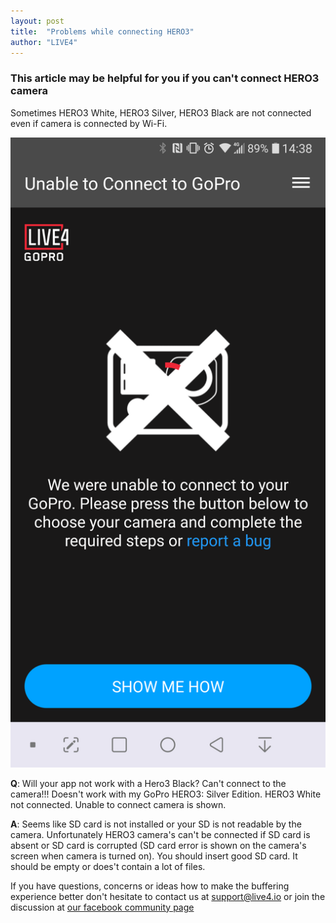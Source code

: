 ```yaml
---
layout: post
title:  "Problems while connecting HERO3"
author: "LIVE4"
---
```


### This article may be helpful for you if you can't connect HERO3 camera

Sometimes HERO3 White, HERO3 Silver, HERO3 Black are not connected even if camera is connected by Wi-Fi.

![data upload](/assets/Screenshot_2018-09-18-14-38-14.png)

**Q**: Will your app not work with a Hero3 Black? Can't connect to the camera!!! Doesn't work with my GoPro HERO3: Silver Edition.
HERO3 White not connected. Unable to connect camera is shown.
 
**A**: Seems like SD card is not installed or your SD is not readable by the camera.
Unfortunately HERO3 camera's can't be connected if SD card is absent or SD card is corrupted (SD card error is shown on the camera's screen when camera is turned on).
You should insert good SD card. It should be empty or does't contain a lot of files.

If you have questions, concerns or ideas how to make the buffering experience better don't hesitate to contact us at [support@live4.io](mailto:support@live4.io) or join the discussion at [our facebook community page](https://facebook.com/LIVE4GoPro/)
